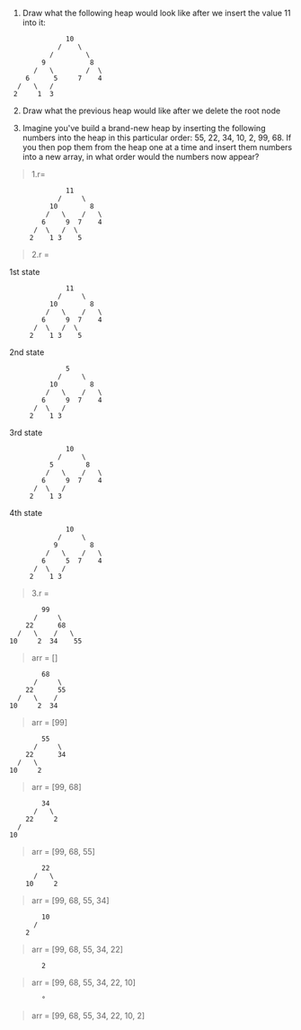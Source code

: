 1. Draw what the following heap would look like after we insert the value 11 into it:

```
              10
            /    \
          /        \
        9           8
      /   \        /  \
    6      5     7    4
  /   \   /
 2     1  3
```

2. Draw what the previous heap would like after we delete the root node

3. Imagine you've build a brand-new heap by inserting the following numbers into the heap in this particular order: 55, 22, 34, 10, 2, 99, 68. If you then pop them from the heap one at a time and insert them numbers into a new array, in what order would the numbers now appear?

> 1.r=

```
              11
            /     \
          10        8
         /   \    /   \
        6     9  7    4
      /  \   /  \
     2    1 3    5
```

> 2.r =

1st state

```
              11
            /     \
          10        8
         /   \    /   \
        6     9  7    4
      /  \   /  \
     2    1 3    5
```

2nd state

```
              5
            /     \
          10        8
         /   \    /   \
        6     9  7    4
      /  \   /
     2    1 3
```

3rd state

```
              10
            /     \
          5        8
         /   \    /   \
        6     9  7    4
      /  \   /
     2    1 3
```

4th state

```
              10
            /     \
           9        8
         /   \    /   \
        6     5  7    4
      /  \   /
     2    1 3
```

> 3.r =

```
        99
      /     \
    22      68
  /   \    /   \
10     2  34    55
```

> arr = []

```
        68
      /     \
    22      55
  /   \    /
10     2  34
```

> arr = [99]

```
        55
      /     \
    22      34
  /   \
10     2
```

> arr = [99, 68]

```
        34
      /   \
    22     2
  /
10
```

> arr = [99, 68, 55]

```
        22
      /   \
    10     2
```

> arr = [99, 68, 55, 34]

```
        10
      /
    2
```

> arr = [99, 68, 55, 34, 22]

```
        2
```

> arr = [99, 68, 55, 34, 22, 10]

```
        °
```

> arr = [99, 68, 55, 34, 22, 10, 2]
